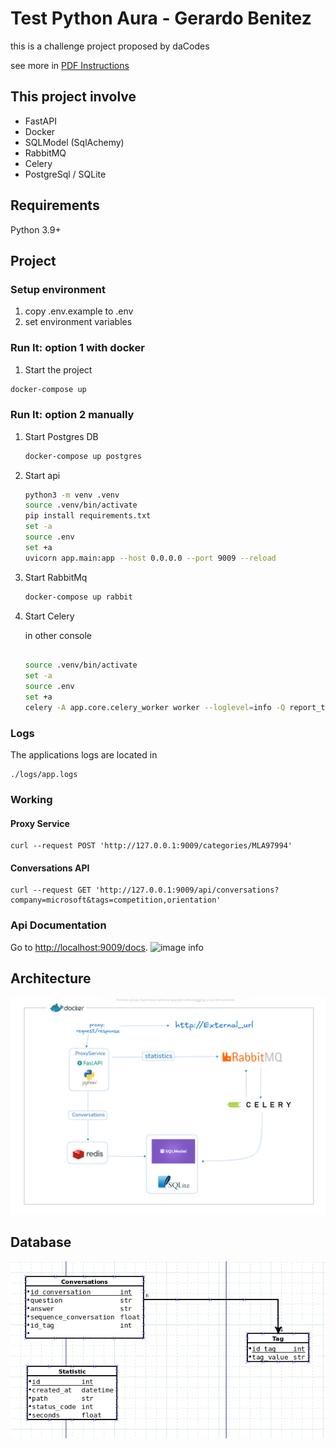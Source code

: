 # Test Python Aura - Gerardo Benitez
this is a challenge project proposed by daCodes 

see more in [PDF Instructions](./static/test_python_aura.pdf) 

## This project involve

* FastAPI
* Docker
* SQLModel (SqlAchemy)
* RabbitMQ
* Celery
* PostgreSql / SQLite

## Requirements

Python 3.9+

## Project

### Setup environment
1. copy .env.example to .env
2. set environment variables

### Run It: option 1 with docker

1. Start the project 

```sh
docker-compose up
```

### Run It: option 2 manually
1. Start Postgres DB
   ```sh
   docker-compose up postgres
   ```
2. Start api
   ```sh
   python3 -m venv .venv
   source .venv/bin/activate
   pip install requirements.txt
   set -a
   source .env
   set +a
   uvicorn app.main:app --host 0.0.0.0 --port 9009 --reload
   
   ```
3. Start RabbitMq
    ```sh
   docker-compose up rabbit
   ```
4. Start Celery

    in other console
   ```sh
   
   source .venv/bin/activate
   set -a
   source .env
   set +a
   celery -A app.core.celery_worker worker --loglevel=info -Q report_tabs
   
   ```

### Logs
The applications logs are located in 
```
./logs/app.logs
```

### Working

#### Proxy Service
```
curl --request POST 'http://127.0.0.1:9009/categories/MLA97994' 
```

#### Conversations API
```
curl --request GET 'http://127.0.0.1:9009/api/conversations?company=microsoft&tags=competition,orientation' 
```

### Api Documentation
Go to [http://localhost:9009/docs](http://localhost:9009/docs).
![image info](./static/images/docs.png)


## Architecture

![image info](./static/images/arquitecture.png)

## Database

![image info](./static/images/database.png)
